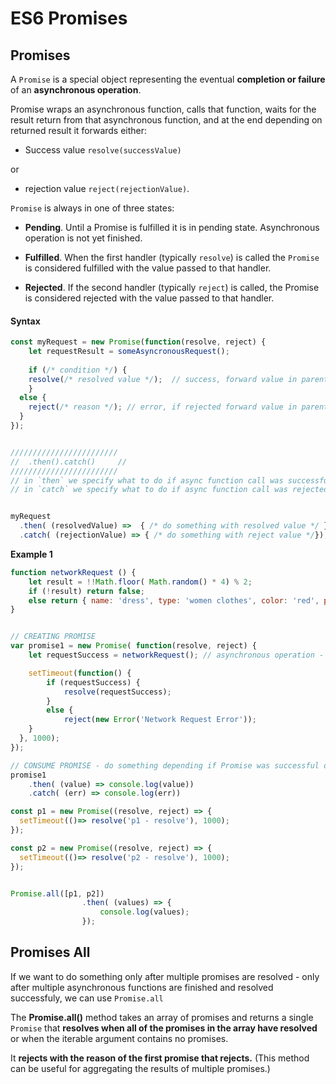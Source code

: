 # ES6 Promises



## Promises

A `Promise` is a special object representing the eventual **completion or failure** of an **asynchronous operation**.



Promise wraps an asynchronous function,  calls that function,  waits for the result return from that asynchronous function,  and at the end depending on returned result it forwards either: 

- Success value `resolve(successValue)` 

or 

- rejection value  `reject(rejectionValue)`.





`Promise` is always in one of three states:

- **Pending**. Until a Promise is fulfilled it is in pending state. Asynchronous operation is not yet finished.

- **Fulfilled**. When the first handler (typically `resolve`) is called the `Promise` is considered fulfilled with the value passed to that handler.

- **Rejected**. If the second handler (typically `reject`) is called, the Promise is considered rejected with the value passed to that handler.

  

#### Syntax

```js
const myRequest = new Promise(function(resolve, reject) {
	let requestResult = someAsyncronousRequest();
  
	if (/* condition */) {
  	resolve(/* resolved value */);	// success, forward value in parentheses to `.then()`
	}
  else {
  	reject(/* reason */); // error, if rejected forward value in parentheses to `.catch()`
  }
});


////////////////////////
//  .then().catch()		//
////////////////////////
// in `then` we specify what to do if async function call was successful (`resolve` value is returned)
// in `catch` we specify what to do if async function call was rejected (`reject` value is returned)


myRequest
  .then( (resolvedValue) =>  { /* do something with resolved value */ })
  .catch( (rejectionValue) => { /* do something with reject value */});


```









**Example 1**

```js
function networkRequest () {
	let result = !!Math.floor( Math.random() * 4) % 2;
	if (!result) return false;
	else return { name: 'dress', type: 'women clothes', color: 'red', price: "35.00$" }
}


// CREATING PROMISE
var promise1 = new Promise( function(resolve, reject) {
	let requestSuccess = networkRequest(); // asynchronous operation - truthy or falsy value

   	setTimeout(function() {
		if (requestSuccess) {
			resolve(requestSuccess);
		} 
		else {
			reject(new Error('Network Request Error'));
    }      
  }, 1000);
});

// CONSUME PROMISE - do something depending if Promise was successful or rejected
promise1
	.then( (value) => console.log(value))
	.catch( (err) => console.log(err))
```







```js
const p1 = new Promise((resolve, reject) => {
  setTimeout(()=> resolve('p1 - resolve'), 1000);
});

const p2 = new Promise((resolve, reject) => {
  setTimeout(()=> resolve('p2 - resolve'), 1000);
}); 


Promise.all([p1, p2])
				.then( (values) => { 
  					console.log(values); 
				});
```







## Promises All



If we want to do something only after multiple promises are resolved - only after multiple asynchronous functions are finished and resolved successfuly, we can use `Promise.all`



The **Promise.all()** method  takes an array of promises and returns a single `Promise` that **resolves when all of the promises in the array have resolved** or when the iterable argument contains no promises. 

It **rejects with the reason of the first promise that rejects.** (This method can be useful for aggregating the results of multiple promises.)